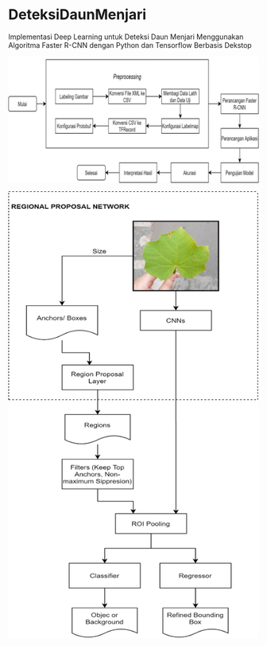 # DeteksiDaunMenjari
 Implementasi Deep Learning untuk Deteksi Daun Menjari Menggunakan Algoritma Faster R-CNN dengan Python dan Tensorflow Berbasis Dekstop

![](AlurTahapanPenelitian.png)


![](FlowchartArsitekturFasterR-CNN.png)
